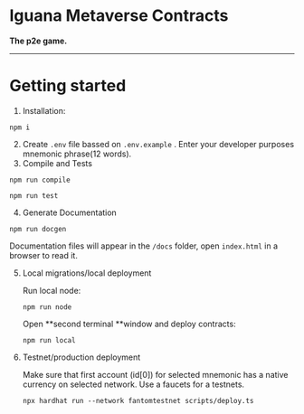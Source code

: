 # Iguana Metaverse Contracts

**The p2e game.**

---

# Getting started

1. Installation:

```
npm i
```

2. Create `.env` file bassed on `.env.example` . Enter your developer purposes mnemonic phrase(12 words).
3. Compile and Tests

```
npm run compile
```

```
npm run test
```

4. Generate Documentation

```
npm run docgen
```

Documentation files will appear in the `/docs` folder, open `index.html` in a browser to read it.

5. Local migrations/local deployment

   Run local node:

   ```
   npm run node
   ```

   Open **second terminal **window and deploy contracts:

   ```
   npm run local
   ```

6. Testnet/production deployment

   Make sure that first account (id[0]) for selected mnemonic has a native currency on selected network. Use a faucets for a testnets.

   ```
   npx hardhat run --network fantomtestnet scripts/deploy.ts
   ```

